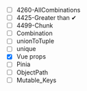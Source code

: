 - [ ] 4260-AllCombinations
- [ ] 4425-Greater than    ✔
- [ ] 4499-Chunk
- [ ] Combination
- [ ] unionToTuple
- [ ] unique
- [X] Vue props
- [ ] Pinia
- [ ] ObjectPath
- [ ] Mutable_Keys